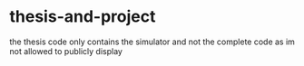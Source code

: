# thesis-and-project
the thesis code only contains the simulator and not the complete code as im not allowed to publicly display 
